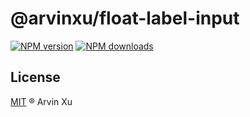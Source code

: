# @arvinxu/float-label-input

[![NPM version][version-image]][version-url] [![NPM downloads][download-image]][download-url]

## License

[MIT](../../LICENSE) ® Arvin Xu

<!-- npm url -->

[version-image]: http://img.shields.io/npm/v/@arvinxu/float-label-input.svg?color=deepgreen&label=latest
[version-url]: http://npmjs.org/package/@arvinxu/float-label-input
[download-image]: https://img.shields.io/npm/dm/@arvinxu/float-label-input.svg
[download-url]: https://npmjs.org/package/@arvinxu/float-label-input
